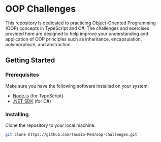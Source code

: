 # OOP Challenges

This repository is dedicated to practicing Object-Oriented Programming (OOP) concepts in TypeScript and C#. The challenges and exercises provided here are designed to help improve your understanding and application of OOP principles such as inheritance, encapsulation, polymorphism, and abstraction.

## Getting Started

### Prerequisites

Make sure you have the following software installed on your system:

- [Node.js](https://nodejs.org/) (for TypeScript)
- [.NET SDK](https://dotnet.microsoft.com/download) (for C#)

### Installing

Clone the repository to your local machine:

```sh
git clone https://github.com/Tassio-Med/oop-challenges.git
